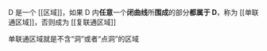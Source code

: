 ---
---

D 是一个 [[区域]]，如果 D 内**任意**一个**闭曲线**所**围成**的部分**都属于 D**，称为 [[单联通区域]]，否则成为 [[复联通区域]]

单联通区域就是不含“洞”或者“点洞”的区域
